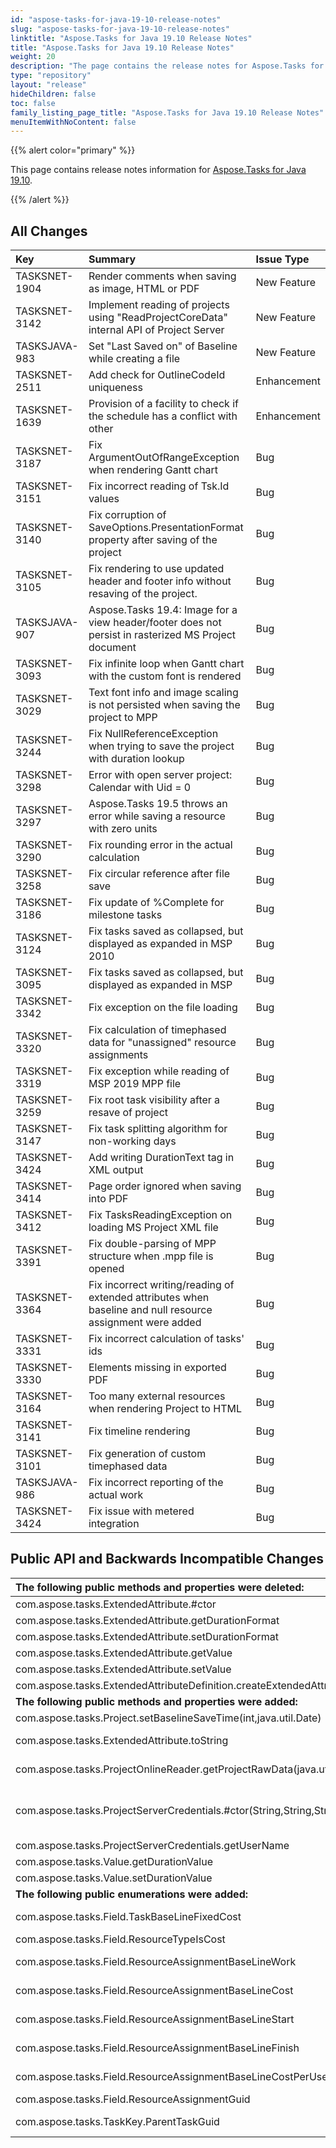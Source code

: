 ```yaml
---
id: "aspose-tasks-for-java-19-10-release-notes"
slug: "aspose-tasks-for-java-19-10-release-notes"
linktitle: "Aspose.Tasks for Java 19.10 Release Notes"
title: "Aspose.Tasks for Java 19.10 Release Notes"
weight: 20
description: "The page contains the release notes for Aspose.Tasks for Java 19.10."
type: "repository"
layout: "release"
hideChildren: false
toc: false
family_listing_page_title: "Aspose.Tasks for Java 19.10 Release Notes"
menuItemWithNoContent: false
---
```


{{% alert color="primary" %}}

This page contains release notes information for [Aspose.Tasks for Java 19.10](https://releases.aspose.com/tasks/java/new-releases/aspose.tasks-for-java-19.10/).

{{% /alert %}}

## **All Changes**

|**Key**|**Summary**|**Issue Type**|
| :- | :- | :- |
|TASKSNET-1904|Render comments when saving as image, HTML or PDF|New Feature|
|TASKSNET-3142|Implement reading of projects using "ReadProjectCoreData" internal API of Project Server|New Feature|
|TASKSJAVA-983|Set "Last Saved on" of Baseline while creating a file|New Feature|
|TASKSNET-2511|Add check for OutlineCodeId uniqueness|Enhancement|
|TASKSNET-1639|Provision of a facility to check if the schedule has a conflict with other|Enhancement|
|TASKSNET-3187|Fix ArgumentOutOfRangeException when rendering Gantt chart|Bug|
|TASKSNET-3151|Fix incorrect reading of Tsk.Id values|Bug|
|TASKSNET-3140|Fix corruption of SaveOptions.PresentationFormat property after saving of the project|Bug|
|TASKSNET-3105|Fix rendering to use updated header and footer info without resaving of the project.|Bug|
|TASKSJAVA-907|Aspose.Tasks 19.4: Image for a view header/footer does not persist in rasterized MS Project document|Bug|
|TASKSNET-3093|Fix infinite loop when Gantt chart with the custom font is rendered|Bug|
|TASKSNET-3029|Text font info and image scaling is not persisted when saving the project to MPP|Bug|
|TASKSNET-3244|Fix NullReferenceException when trying to save the project with duration lookup|Bug|
|TASKSNET-3298|Error with open server project: Calendar with Uid = 0|Bug|
|TASKSNET-3297|Aspose.Tasks 19.5 throws an error while saving a resource with zero units|Bug|
|TASKSNET-3290|Fix rounding error in the actual calculation|Bug|
|TASKSNET-3258|Fix circular reference after file save|Bug|
|TASKSNET-3186|Fix update of %Complete for milestone tasks|Bug|
|TASKSNET-3124|Fix tasks saved as collapsed, but displayed as expanded in MSP 2010|Bug|
|TASKSNET-3095|Fix tasks saved as collapsed, but displayed as expanded in MSP|Bug|
|TASKSNET-3342|Fix exception on the file loading|Bug|
|TASKSNET-3320|Fix calculation of timephased data for "unassigned" resource assignments|Bug|
|TASKSNET-3319|Fix exception while reading of MSP 2019 MPP file|Bug|
|TASKSNET-3259|Fix root task visibility after a resave of project|Bug|
|TASKSNET-3147|Fix task splitting algorithm for non-working days|Bug|
|TASKSNET-3424|Add writing DurationText tag in XML output|Bug|
|TASKSNET-3414|Page order ignored when saving into PDF|Bug|
|TASKSNET-3412|Fix TasksReadingException on loading MS Project XML file|Bug|
|TASKSNET-3391|Fix double-parsing of MPP structure when .mpp file is opened|Bug|
|TASKSNET-3364|Fix incorrect writing/reading of extended attributes when baseline and null resource assignment were added|Bug|
|TASKSNET-3331|Fix incorrect calculation of tasks' ids|Bug|
|TASKSNET-3330|Elements missing in exported PDF|Bug|
|TASKSNET-3164|Too many external resources when rendering Project to HTML|Bug|
|TASKSNET-3141|Fix timeline rendering|Bug|
|TASKSNET-3101|Fix generation of custom timephased data|Bug|
|TASKSJAVA-986|Fix incorrect reporting of the actual work|Bug|
|TASKSNET-3424|Fix issue with metered integration|Bug|

## **Public API and Backwards Incompatible Changes**

|**The following public methods and properties were deleted:**|**Description**|
| :- | :- |
|com.aspose.tasks.ExtendedAttribute.#ctor||
|com.aspose.tasks.ExtendedAttribute.getDurationFormat||
|com.aspose.tasks.ExtendedAttribute.setDurationFormat||
|com.aspose.tasks.ExtendedAttribute.getValue||
|com.aspose.tasks.ExtendedAttribute.setValue||
|com.aspose.tasks.ExtendedAttributeDefinition.createExtendedAttribute(com.aspose.tasks.OutlineValue)||
|**The following public methods and properties were added:**|**Description**|
|com.aspose.tasks.Project.setBaselineSaveTime(int,java.util.Date)|Sets the baseline save time.|
|com.aspose.tasks.ExtendedAttribute.toString|Returns short string representation of an extended attribute.|
|com.aspose.tasks.ProjectOnlineReader.getProjectRawData(java.util.UUID)|Gets the project's binary data for troubleshooting purposes.|
|com.aspose.tasks.ProjectServerCredentials.#ctor(String,String,String)|Initializes a new instance of the com.aspose.tasks.ProjectServerCredentials class using url of SharePoint site, user name and password.|
|com.aspose.tasks.ProjectServerCredentials.getUserName|Gets the user name for SharePoint site|
|com.aspose.tasks.Value.getDurationValue||
|com.aspose.tasks.Value.setDurationValue||
|**The following public enumerations were added:**|**Description**|
|com.aspose.tasks.Field.TaskBaseLineFixedCost|Represents the Baseline Fixed Cost (Task) field.|
|com.aspose.tasks.Field.ResourceTypeIsCost|Represents the Type (Cost) field.|
|com.aspose.tasks.Field.ResourceAssignmentBaseLineWork|Represents the Baseline Work (Assignment) field.|
|com.aspose.tasks.Field.ResourceAssignmentBaseLineCost|Represents the Baseline Cost (Assignment) field.|
|com.aspose.tasks.Field.ResourceAssignmentBaseLineStart|Represents the Baseline Start (Assignment) field.|
|com.aspose.tasks.Field.ResourceAssignmentBaseLineFinish|Represents the Baseline Finish (Assignment) field.|
|com.aspose.tasks.Field.ResourceAssignmentBaseLineCostPerUse|Represents the Baseline Cost Per Use (Assignment) field.|
|com.aspose.tasks.Field.ResourceAssignmentGuid|Represents the Guid (Assignment) field.|
|com.aspose.tasks.TaskKey.ParentTaskGuid|Represents the ParentTaskGuid (Task) field.|

